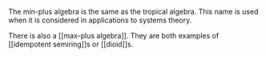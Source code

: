 The min-plus algebra is the same as the tropical algebra. This name is used when it is considered in applications to systems theory.

There is also a [[max-plus algebra]].  They are both examples of [[idempotent semiring]]s or [[dioid]]s.